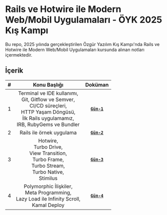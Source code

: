 # Rails ve Hotwire ile Modern Web/Mobil Uygulamaları - ÖYK 2025 Kış Kampı

Bu repo, 2025 yılında gerçekleştirilen Özgür Yazılım Kış Kampı'nda Rails ve Hotwire ile Modern Web/Mobil Uygulamaları kursunda alınan notları içermektedir.

## İçerik

| # | Konu Başlığı | Doküman |
|:-:|:------------:|:-------:|
| 1 | Terminal ve IDE kullanımı,<br> Git, Gitflow ve Semver,<br> CI/CD süreçleri,<br> HTTP Yaşam Döngüsü,<br> İlk Rails uygulamamız,<br> IRB, RubyGems ve Bundler | [**`Gün-1`**](gun_1.md) |
| 2 | Rails ile örnek uygulama| [**`Gün-2`**](gun_2.md) |
| 3 | Hotwire,<br> Turbo Drive,<br> View Transition,<br> Turbo Frame,<br> Turbo Stream,<br> Turbo Native, <br> Stimilus | [**`Gün-3`**](gun_3.md) |
| 4 | Polymorphic İlişkiler,<br> Meta Programming,<br> Lazy Load ile Infinity Scroll, <br> Kamal Deploy| [**`Gün-4`**](gun_4.md) |

##
